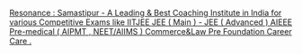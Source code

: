 [Resonance : Samastipur - A Leading & Best Coaching Institute in India for various Competitive Exams like IITJEE  JEE ( Main ) - JEE ( Advanced )   AIEEE   Pre-medical ( AIPMT , NEET/AIIMS )  Commerce&Law   Pre Foundation Career Care .](https://qi.tc/qi/119306)